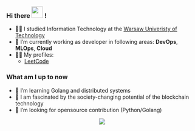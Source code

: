 ### Hi there <img src="https://media.giphy.com/media/hvRJCLFzcasrR4ia7z/giphy.gif" width="30"> !

<!--
**gardnerdev/gardnerdev** is a ✨ _special_ ✨ repository because its `README.md` (this file) appears on your GitHub profile.

Here are some ideas to get you started:
-->
- :man_student: I studied Information Technology at the [Warsaw Univeristy of Technology](https://www.pw.edu.pl/engpw)
- 🔭 I’m currently working as developer in following areas: **DevOps**, **MLOps**, **Cloud**
- :man_technologist: My profiles:
  * [LeetCode](https://leetcode.com/gardnertechhq/)

### What am I up to now
- 🌱 I’m learning Golang and distributed systems
-  :link: I am fascinated by the society-changing potential of the blockchain technology
- 🤔 I’m looking for opensource contribution (Python/Golang)

<p align="center">
  <img src="https://github-readme-stats.vercel.app/api?username=gardnertechhq&show_icons=true&count_private=true&custom_title=Github%20Stats&theme=dracula&include_all_commits=true">
</p>
<!-- 
![](http://github-profile-summary-cards.vercel.app/api/cards/profile-details?username=gardnerdev&theme=tokyonight)
![](http://github-profile-summary-cards.vercel.app/api/cards/stats?username=gardnerdev&theme=tokyonight)
![](http://github-profile-summary-cards.vercel.app/api/cards/productive-time?username=gardnerdev&theme=tokyonight&utcOffset=8)
![](http://github-profile-summary-cards.vercel.app/api/cards/most-commit-language?username=gardnerdev&theme=tokyonight)
![](https://github-profile-summary-cards.vercel.app/api/cards/repos-per-language?username=gardnerdev&theme=tokyonight)
 -->

